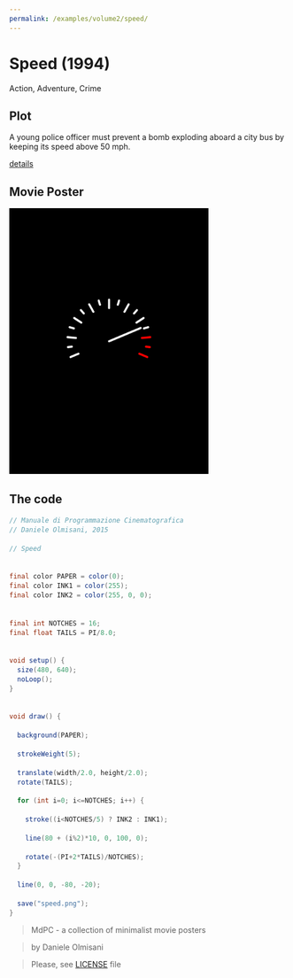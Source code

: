 ```yaml
---
permalink: /examples/volume2/speed/
---
```

# Speed (1994)

Action, Adventure, Crime

## Plot
A young police officer must prevent a bomb exploding aboard a city bus by keeping its speed above 50 mph.

[details](https://www.imdb.com/title/tt0111257/)

## Movie Poster
<img src="speed.png"  width="360px" title="Speed">


## The code
```java
// Manuale di Programmazione Cinematografica
// Daniele Olmisani, 2015

// Speed


final color PAPER = color(0);
final color INK1 = color(255);
final color INK2 = color(255, 0, 0);


final int NOTCHES = 16;
final float TAILS = PI/8.0;


void setup() {
  size(480, 640);
  noLoop();
}


void draw() {
  
  background(PAPER);
  
  strokeWeight(5);
  
  translate(width/2.0, height/2.0);
  rotate(TAILS);
  
  for (int i=0; i<=NOTCHES; i++) {
    
    stroke((i<NOTCHES/5) ? INK2 : INK1);
    
    line(80 + (i%2)*10, 0, 100, 0);

    rotate(-(PI+2*TAILS)/NOTCHES);
  }
  
  line(0, 0, -80, -20);
  
  save("speed.png");
}
```

> MdPC - a collection of minimalist movie posters

> by Daniele Olmisani

> Please, see [LICENSE](../../../LICENSE) file

